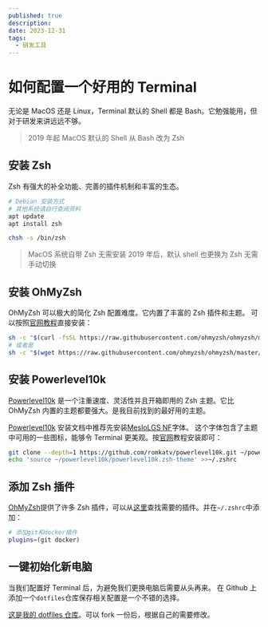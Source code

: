 ```yaml
---
published: true
description:
date: 2023-12-31
tags:
  - 研发工具
---
```


# 如何配置一个好用的 Terminal

无论是 MacOS 还是 Linux，Terminal 默认的 Shell 都是 Bash。它勉强能用，但对于研发来讲远远不够。

> 2019 年起 MacOS 默认的 Shell 从 Bash 改为 Zsh

## 安装 Zsh

Zsh 有强大的补全功能、完善的插件机制和丰富的生态。

```bash
# Debian 安装方式
# 其他系统请自行查阅资料
apt update
apt install zsh

chsh -s /bin/zsh
```

> MacOS 系统自带 Zsh 无需安装
> 2019 年后，默认 shell 也更换为 Zsh 无需手动切换

## 安装 OhMyZsh

[OhMyZsh]: https://ohmyz.sh/

OhMyZsh 可以极大的简化 Zsh 配置难度。它内置了丰富的 Zsh 插件和主题。
可以按照[官网教程][OhMyZsh]直接安装：

```bash
sh -c "$(curl -fsSL https://raw.githubusercontent.com/ohmyzsh/ohmyzsh/master/tools/install.sh)"
# 或者是
sh -c "$(wget https://raw.githubusercontent.com/ohmyzsh/ohmyzsh/master/tools/install.sh -O -)"
```

## 安装 Powerlevel10k

[Powerlevel10k]: https://github.com/romkatv/powerlevel10k

[Powerlevel10k][Powerlevel10k] 是一个注重速度、灵活性并且开箱即用的 Zsh 主题。它比 OhMyZsh 内置的主题都要强大。是我目前找到的最好用的主题。

[Powerlevel10k][Powerlevel10k] 安装文档中推荐先安装[MesloLGS NF](https://github.com/ryanoasis/nerd-fonts/tree/master/patched-fonts/Meslo)字体。
这个字体包含了主题中可用的一些图标，能够令 Terminal 更美观。按[官网][Powerlevel10k]教程安装即可：

```bash
git clone --depth=1 https://github.com/romkatv/powerlevel10k.git ~/powerlevel10k
echo 'source ~/powerlevel10k/powerlevel10k.zsh-theme' >>~/.zshrc
```

## 添加 Zsh 插件

[OhMyZsh][OhMyZsh]提供了许多 Zsh 插件，可以从[这里](https://github.com/ohmyzsh/ohmyzsh/wiki/Plugins)查找需要的插件。并在`~/.zshrc`中添加：

```bash
# 添加git和docker插件
plugins=(git docker)
```

## 一键初始化新电脑

当我们配置好 Terminal 后，为避免我们更换电脑后需要从头再来。
在 Github 上添加一个`dotfiles`仓库保存相关配置是一个不错的选择。

[这是我的 dotfiles 仓库](https://github.com/Val-istar-Guo/dotfiles)。可以 fork 一份后，根据自己的需要修改。
